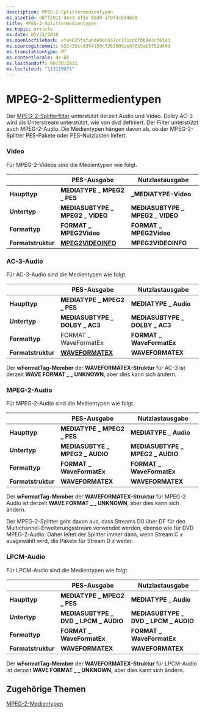 ```yaml
---
description: MPEG-2-Splittermedientypen
ms.assetid: d0ff2011-4ee3-4f5e-8bd0-af9f4c6346e8
title: MPEG-2-Splittermedientypen
ms.topic: article
ms.date: 05/31/2018
ms.openlocfilehash: ef4e025fafabdeb8c437cc1d1cd6fbb843cf63e3
ms.sourcegitcommit: b32433cc0394159c7263809ae67615ab5792d40d
ms.translationtype: MT
ms.contentlocale: de-DE
ms.lasthandoff: 06/30/2021
ms.locfileid: "113119975"
---
```

# <a name="mpeg-2-splitter-media-types"></a>MPEG-2-Splittermedientypen

Der [MPEG-2-Splitterfilter](mpeg-2-splitter.md) unterstützt derzeit Audio und Video. Dolby AC-3 wird als Unterstream unterstützt, wie von dvd definiert. Der Filter unterstützt auch MPEG-2-Audio. Die Medientypen hängen davon ab, ob der MPEG-2-Splitter PES-Pakete oder PES-Nutzlasten liefert.

### <a name="video"></a>Video

Für MPEG-2-Videos sind die Medientypen wie folgt.


|                | PES-Ausgabe | Nutzlastausgabe
|------------------|------------------------------------------|--------------------------------|
| **Haupttyp**       | **MEDIATYPE \_ MPEG2 \_ PES**                | **\_MEDIATYPE-Video**           |
| **Untertyp**          | **MEDIASUBTYPE \_ MPEG2 \_ VIDEO**           | **MEDIASUBTYPE \_ MPEG2 \_ VIDEO** |
| **Formattyp**      | **FORMAT \_ MPEG2Video**                   | **FORMAT \_ MPEG2Video**         |
| **Formatstruktur** | [**MPEG2VIDEOINFO**](/previous-versions/windows/desktop/api/dvdmedia/ns-dvdmedia-mpeg2videoinfo) | **MPEG2VIDEOINFO**             |



 

### <a name="ac-3-audio"></a>AC-3-Audio

Für AC-3-Audio sind die Medientypen wie folgt.

| | PES-Ausgabe | Nutzlastausgabe |
|------------------|--------------------------------------|------------------------------|
| **Haupttyp**       | **MEDIATYPE \_ MPEG2 \_ PES**                | **MEDIATYPE \_ Audio**         |
| **Untertyp**          | **MEDIASUBTYPE \_ DOLBY \_ AC3**             | **MEDIASUBTYPE \_ DOLBY \_ AC3** |
| **Formattyp**      | FORMAT \_ WaveFormatEx                 | **FORMAT \_ WaveFormatEx**     |
| **Formatstruktur** | [**WAVEFORMATEX**](/previous-versions/dd757713(v=vs.85)) | **WAVEFORMATEX**             |



 

Der **wFormatTag-Member** der **WAVEFORMATEX-Struktur** für AC-3 ist derzeit **WAVE FORMAT \_ \_ UNKNOWN**, aber dies kann sich ändern.

### <a name="mpeg-2-audio"></a>MPEG-2-Audio

Für MPEG-2-Audio sind die Medientypen wie folgt.



|  | PES-Ausgabe | Nutzlastausgabe |
|------------------|-------------------------------|--------------------------------|
| **Haupttyp**       | **MEDIATYPE \_ MPEG2 \_ PES**     | **MEDIATYPE \_ Audio**           |
| **Untertyp**          | **MEDIASUBTYE \_ MPEG2 \_ AUDIO** | **MEDIASUBTYPE \_ MPEG2 \_ AUDIO** |
| **Formattyp**      | **FORMAT \_ WaveFormatEx**      | **FORMAT \_ WaveFormatEx**       |
| **Formatstruktur** | **WAVEFORMATEX**              | **WAVEFORMATEX**               |



 

Der **wFormatTag-Member** der **WAVEFORMATEX-Struktur** für MPEG-2 Audio ist derzeit **WAVE FORMAT \_ \_ UNKNOWN**, aber dies kann sich ändern.

Der MPEG-2-Splitter geht davon aus, dass Streams D0 über DF für den Multichannel-Erweiterungsstream verwendet werden, ebenso wie für DVD MPEG-2-Audio. Daher leitet der Splitter immer dann, wenn Stream C *x* ausgewählt wird, die Pakete für Stream D *x* weiter.

### <a name="lpcm-audio"></a>LPCM-Audio

Für LPCM-Audio sind die Medientypen wie folgt.



|  | PES-Ausgabe | Nutzlastausgabe |
|------------------|------------------------------------|------------------------------------|
| **Haupttyp**       | **MEDIATYPE \_ MPEG2 \_ PES**          | **MEDIATYPE \_ Audio**               |
| **Untertyp**          | **MEDIASUBTYPE \_ DVD \_ LPCM \_ AUDIO** | **MEDIASUBTYPE \_ DVD \_ LPCM \_ AUDIO** |
| **Formattyp**      | **FORMAT \_ WaveFormatEx**           | **FORMAT \_ WaveFormatEx**           |
| **Formatstruktur** | **WAVEFORMATEX**                   | **WAVEFORMATEX**                   |



 

Der **wFormatTag-Member** der **WAVEFORMATEX-Struktur** für LPCM-Audio ist derzeit **WAVE FORMAT \_ \_ UNKNOWN,** aber dies kann sich ändern.

## <a name="related-topics"></a>Zugehörige Themen

<dl> <dt>

[MPEG-2-Medientypen](mpeg-2-media-types.md)
</dt> </dl>

 

 
